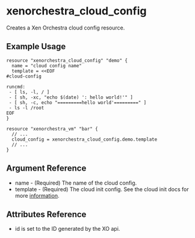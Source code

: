 # xenorchestra_cloud_config

Creates a Xen Orchestra cloud config resource.

## Example Usage

```hcl
resource "xenorchestra_cloud_config" "demo" {
  name = "cloud config name"
  template = <<EOF
#cloud-config

runcmd:
 - [ ls, -l, / ]
 - [ sh, -xc, "echo $(date) ': hello world!'" ]
 - [ sh, -c, echo "=========hello world'=========" ]
 - ls -l /root
EOF
}

resource "xenorchestra_vm" "bar" {
  // ...
  cloud_config = xenorchestra_cloud_config.demo.template
  // ...
}
```

## Argument Reference
* name - (Required) The name of the cloud config.
* template - (Required) The cloud init config. See the cloud init docs for more [information](https://cloudinit.readthedocs.io/en/latest/topics/examples.html).

## Attributes Reference
* id is set to the ID generated by the XO api.
